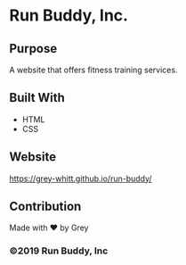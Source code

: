 # Run Buddy, Inc.

## Purpose
A website that offers fitness training services.

## Built With
* HTML
* CSS

## Website
https://grey-whitt.github.io/run-buddy/

## Contribution
Made with ❤️ by Grey

### ©️2019 Run Buddy, Inc 
